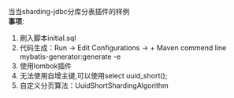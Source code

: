 当当sharding-jdbc分库分表插件的样例  
**事项**:
1. 刷入脚本initial.sql  
2. 代码生成：Run -> Edit Configurations -> + Maven commend line mybatis-generator:generate -e   
3. 使用lombok插件  
4. 无法使用自增主键,可以使用select uuid_short();  
5. 自定义分页算法：UuidShortShardingAlgorithm
